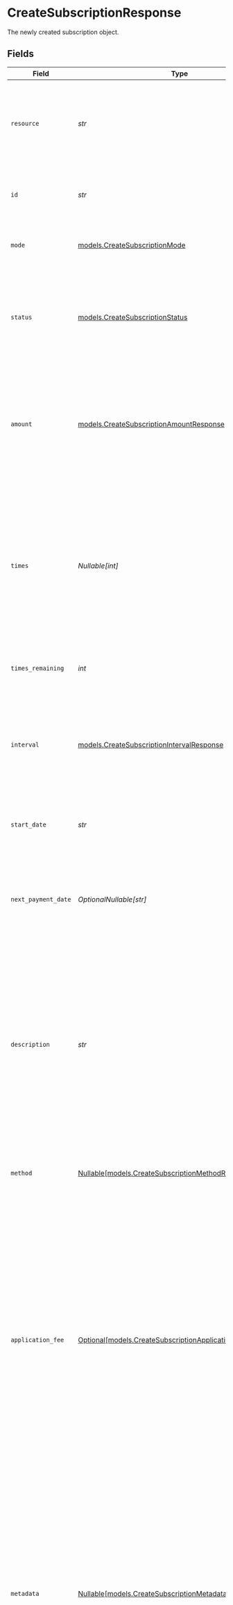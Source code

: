 # CreateSubscriptionResponse

The newly created subscription object.


## Fields

| Field                                                                                                                                                                                                                                                                                                                                                    | Type                                                                                                                                                                                                                                                                                                                                                     | Required                                                                                                                                                                                                                                                                                                                                                 | Description                                                                                                                                                                                                                                                                                                                                              | Example                                                                                                                                                                                                                                                                                                                                                  |
| -------------------------------------------------------------------------------------------------------------------------------------------------------------------------------------------------------------------------------------------------------------------------------------------------------------------------------------------------------- | -------------------------------------------------------------------------------------------------------------------------------------------------------------------------------------------------------------------------------------------------------------------------------------------------------------------------------------------------------- | -------------------------------------------------------------------------------------------------------------------------------------------------------------------------------------------------------------------------------------------------------------------------------------------------------------------------------------------------------- | -------------------------------------------------------------------------------------------------------------------------------------------------------------------------------------------------------------------------------------------------------------------------------------------------------------------------------------------------------- | -------------------------------------------------------------------------------------------------------------------------------------------------------------------------------------------------------------------------------------------------------------------------------------------------------------------------------------------------------- |
| `resource`                                                                                                                                                                                                                                                                                                                                               | *str*                                                                                                                                                                                                                                                                                                                                                    | :heavy_check_mark:                                                                                                                                                                                                                                                                                                                                       | Indicates the response contains a subscription object. Will always contain the string `subscription` for this<br/>endpoint.                                                                                                                                                                                                                              | subscription                                                                                                                                                                                                                                                                                                                                             |
| `id`                                                                                                                                                                                                                                                                                                                                                     | *str*                                                                                                                                                                                                                                                                                                                                                    | :heavy_check_mark:                                                                                                                                                                                                                                                                                                                                       | The identifier uniquely referring to this subscription. Example: `sub_rVKGtNd6s3`.                                                                                                                                                                                                                                                                       | sub_5B8cwPMGnU                                                                                                                                                                                                                                                                                                                                           |
| `mode`                                                                                                                                                                                                                                                                                                                                                   | [models.CreateSubscriptionMode](../models/createsubscriptionmode.md)                                                                                                                                                                                                                                                                                     | :heavy_check_mark:                                                                                                                                                                                                                                                                                                                                       | Whether this entity was created in live mode or in test mode.                                                                                                                                                                                                                                                                                            | live                                                                                                                                                                                                                                                                                                                                                     |
| `status`                                                                                                                                                                                                                                                                                                                                                 | [models.CreateSubscriptionStatus](../models/createsubscriptionstatus.md)                                                                                                                                                                                                                                                                                 | :heavy_check_mark:                                                                                                                                                                                                                                                                                                                                       | The subscription's current status is directly related to the status of the underlying customer or mandate that is<br/>enabling the subscription.                                                                                                                                                                                                         | active                                                                                                                                                                                                                                                                                                                                                   |
| `amount`                                                                                                                                                                                                                                                                                                                                                 | [models.CreateSubscriptionAmountResponse](../models/createsubscriptionamountresponse.md)                                                                                                                                                                                                                                                                 | :heavy_check_mark:                                                                                                                                                                                                                                                                                                                                       | The amount for each individual payment that is charged with this subscription. For example, for a monthly<br/>subscription of €10, the subscription amount should be set to €10.                                                                                                                                                                         |                                                                                                                                                                                                                                                                                                                                                          |
| `times`                                                                                                                                                                                                                                                                                                                                                  | *Nullable[int]*                                                                                                                                                                                                                                                                                                                                          | :heavy_check_mark:                                                                                                                                                                                                                                                                                                                                       | Total number of payments for the subscription. Once this number of payments is reached, the subscription is<br/>considered completed.<br/><br/>Test mode subscriptions will get canceled automatically after 10 payments.                                                                                                                                | 6                                                                                                                                                                                                                                                                                                                                                        |
| `times_remaining`                                                                                                                                                                                                                                                                                                                                        | *int*                                                                                                                                                                                                                                                                                                                                                    | :heavy_check_mark:                                                                                                                                                                                                                                                                                                                                       | Number of payments left for the subscription.                                                                                                                                                                                                                                                                                                            | 5                                                                                                                                                                                                                                                                                                                                                        |
| `interval`                                                                                                                                                                                                                                                                                                                                               | [models.CreateSubscriptionIntervalResponse](../models/createsubscriptionintervalresponse.md)                                                                                                                                                                                                                                                             | :heavy_check_mark:                                                                                                                                                                                                                                                                                                                                       | Interval to wait between payments, for example `1 month` or `14 days`.<br/><br/>The maximum interval is one year (`12 months`, `52 weeks`, or `365 days`).                                                                                                                                                                                               | 1 month                                                                                                                                                                                                                                                                                                                                                  |
| `start_date`                                                                                                                                                                                                                                                                                                                                             | *str*                                                                                                                                                                                                                                                                                                                                                    | :heavy_check_mark:                                                                                                                                                                                                                                                                                                                                       | The start date of the subscription in `YYYY-MM-DD` format.                                                                                                                                                                                                                                                                                               | 2025-01-01                                                                                                                                                                                                                                                                                                                                               |
| `next_payment_date`                                                                                                                                                                                                                                                                                                                                      | *OptionalNullable[str]*                                                                                                                                                                                                                                                                                                                                  | :heavy_minus_sign:                                                                                                                                                                                                                                                                                                                                       | The date of the next scheduled payment in `YYYY-MM-DD` format. If the subscription has been completed or canceled,<br/>this parameter will not be returned.                                                                                                                                                                                              | 2025-01-01                                                                                                                                                                                                                                                                                                                                               |
| `description`                                                                                                                                                                                                                                                                                                                                            | *str*                                                                                                                                                                                                                                                                                                                                                    | :heavy_check_mark:                                                                                                                                                                                                                                                                                                                                       | The subscription's description will be used as the description of the resulting individual payments and so showing<br/>up on the bank statement of the consumer.<br/><br/>**Please note:** the description needs to be unique for the Customer in case it has multiple active subscriptions.                                                             | Subscription of streaming channel                                                                                                                                                                                                                                                                                                                        |
| `method`                                                                                                                                                                                                                                                                                                                                                 | [Nullable[models.CreateSubscriptionMethodResponse]](../models/createsubscriptionmethodresponse.md)                                                                                                                                                                                                                                                       | :heavy_check_mark:                                                                                                                                                                                                                                                                                                                                       | The payment method used for this subscription. If omitted, any of the customer's valid mandates may be used.                                                                                                                                                                                                                                             | paypal                                                                                                                                                                                                                                                                                                                                                   |
| `application_fee`                                                                                                                                                                                                                                                                                                                                        | [Optional[models.CreateSubscriptionApplicationFeeResponse]](../models/createsubscriptionapplicationfeeresponse.md)                                                                                                                                                                                                                                       | :heavy_minus_sign:                                                                                                                                                                                                                                                                                                                                       | With Mollie Connect you can charge fees on payments that your app is processing on behalf of other Mollie<br/>merchants.<br/><br/>Setting an application fee on the subscription will ensure this fee is charged on each individual payment.<br/><br/>Refer to the `applicationFee` parameter on the [Get payment endpoint](get-payment) documentation for more<br/>information. |                                                                                                                                                                                                                                                                                                                                                          |
| `metadata`                                                                                                                                                                                                                                                                                                                                               | [Nullable[models.CreateSubscriptionMetadataResponseUnion]](../models/createsubscriptionmetadataresponseunion.md)                                                                                                                                                                                                                                         | :heavy_check_mark:                                                                                                                                                                                                                                                                                                                                       | Provide any data you like, for example a string or a JSON object. We will save the data alongside the entity.<br/>Whenever you fetch the entity with our API, we will also include the metadata. You can use up to approximately<br/>1kB.<br/><br/>Any metadata added to the subscription will be automatically forwarded to the payments generated for it. |                                                                                                                                                                                                                                                                                                                                                          |
| `webhook_url`                                                                                                                                                                                                                                                                                                                                            | *str*                                                                                                                                                                                                                                                                                                                                                    | :heavy_check_mark:                                                                                                                                                                                                                                                                                                                                       | We will call this URL for any payment status changes of payments resulting from this subscription.<br/><br/>This webhook will receive **all** events for the subscription's payments. This may include payment failures as<br/>well. Be sure to verify the payment's subscription ID and its status.                                                     | https://example.com/webhook                                                                                                                                                                                                                                                                                                                              |
| `customer_id`                                                                                                                                                                                                                                                                                                                                            | *str*                                                                                                                                                                                                                                                                                                                                                    | :heavy_check_mark:                                                                                                                                                                                                                                                                                                                                       | The customer this subscription belongs to.                                                                                                                                                                                                                                                                                                               | cst_5B8cwPMGnU                                                                                                                                                                                                                                                                                                                                           |
| `mandate_id`                                                                                                                                                                                                                                                                                                                                             | *OptionalNullable[str]*                                                                                                                                                                                                                                                                                                                                  | :heavy_minus_sign:                                                                                                                                                                                                                                                                                                                                       | The mandate used for this subscription, if any.                                                                                                                                                                                                                                                                                                          | mdt_5B8cwPMGnU                                                                                                                                                                                                                                                                                                                                           |
| `created_at`                                                                                                                                                                                                                                                                                                                                             | *str*                                                                                                                                                                                                                                                                                                                                                    | :heavy_check_mark:                                                                                                                                                                                                                                                                                                                                       | The entity's date and time of creation, in [ISO 8601](https://en.wikipedia.org/wiki/ISO_8601) format.                                                                                                                                                                                                                                                    | 2024-03-20T09:13:37.0Z                                                                                                                                                                                                                                                                                                                                   |
| `canceled_at`                                                                                                                                                                                                                                                                                                                                            | *OptionalNullable[str]*                                                                                                                                                                                                                                                                                                                                  | :heavy_minus_sign:                                                                                                                                                                                                                                                                                                                                       | The subscription's date and time of cancellation, in ISO 8601 format. This parameter is omitted if the<br/>subscription is not canceled (yet).                                                                                                                                                                                                           | 2025-01-01T13:10:19.0Z                                                                                                                                                                                                                                                                                                                                   |
| `links`                                                                                                                                                                                                                                                                                                                                                  | [Optional[models.CreateSubscriptionLinks]](../models/createsubscriptionlinks.md)                                                                                                                                                                                                                                                                         | :heavy_minus_sign:                                                                                                                                                                                                                                                                                                                                       | An object with several relevant URLs. Every URL object will contain an `href` and a `type` field.                                                                                                                                                                                                                                                        |                                                                                                                                                                                                                                                                                                                                                          |